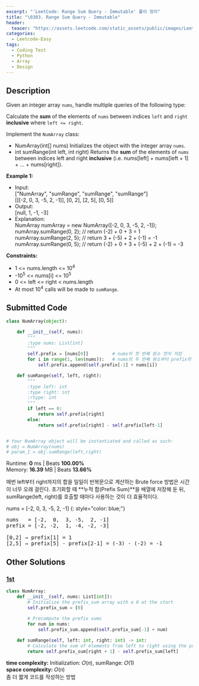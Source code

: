```yaml
---
excerpt: "'LeetCode: Range Sum Query - Immutable' 풀이 정리"
title: "\0303. Range Sum Query - Immutable"
header:
  teaser: "https://assets.leetcode.com/static_assets/public/images/LeetCode_Sharing.png"
categories:
  - Leetcode-Easy
tags:
  - Coding Test
  - Python
  - Array
  - Design
---
```


## <i class="fa-solid fa-file-lines"></i> Description

Given an integer array `nums`, handle multiple queries of the following type:

Calculate the **sum** of the elements of `nums` between indices `left` and `right` **inclusive** where `left <= right`.

Implement the `NumArray` class:

- NumArray(int[] nums) Initializes the object with the integer array `nums`.
- int sumRange(int left, int right) Returns the **sum** of the elements of `nums` between indices left and right **inclusive** (i.e. nums[left] + nums[left + 1] + ... + nums[right]).

**Example 1:**

- Input:     
["NumArray", "sumRange", "sumRange", "sumRange"]    
[[[-2, 0, 3, -5, 2, -1]], [0, 2], [2, 5], [0, 5]]
- Output:   
[null, 1, -1, -3]   
- Explanation:   
NumArray numArray = new NumArray([-2, 0, 3, -5, 2, -1]);   
numArray.sumRange(0, 2); // return (-2) + 0 + 3 = 1   
numArray.sumRange(2, 5); // return 3 + (-5) + 2 + (-1) = -1   
numArray.sumRange(0, 5); // return (-2) + 0 + 3 + (-5) + 2 + (-1) = -3   

**Constraints:**

- 1 <= nums.length <= 10<sup>4</sup>
- -10<sup>5</sup> <= nums[i] <= 10<sup>5</sup>
- 0 <= left <= right < nums.length
- At most 10<sup>4</sup> calls will be made to `sumRange`.

## <i class="fa-solid fa-cloud-arrow-up"></i> Submitted Code

```python
class NumArray(object):

    def __init__(self, nums):
        """
        :type nums: List[int]
        """
        self.prefix = [nums[0]]         # nums의 첫 번째 원소 먼저 저장
        for i in range(1, len(nums)):   # nums의 두 번째 원소부터 prefix의 마지막 값과 더해서 새로 저장
            self.prefix.append(self.prefix[-1] + nums[i])

    def sumRange(self, left, right):
        """
        :type left: int
        :type right: int
        :rtype: int
        """
        if left == 0:
            return self.prefix[right]
        else:
            return self.prefix[right] - self.prefix[left-1]


# Your NumArray object will be instantiated and called as such:
# obj = NumArray(nums)
# param_1 = obj.sumRange(left,right)
```
<i class="fa-solid fa-clock"></i> Runtime: **0** ms \| Beats **100.00%**    
<i class="fa-solid fa-memory"></i> Memory: **16.39** MB \| Beats **13.66%**

매번 left부터 right까지의 합을 일일이 반복문으로 계산하는 Brute force 방법은 시간이 너무 오래 걸린다. 초기화할 때 **누적 합(Prefix Sum)**을 배열에 저장해 둔 뒤, sumRange(left, right)를 호출할 때마다 사용하는 것이 더 효율적이다.

nums = [-2, 0, 3, -5, 2, -1]
{: style="color: blue;"}
<pre>
nums   = [-2,  0,  3, -5,  2, -1]
prefix = [-2, -2,  1, -4, -2, -3]

[0,2] → prefix[1] = 1
[2,5] → prefix[5] - prefix[2-1] = (-3) - (-2) = -1
</pre>

## <i class="fa-solid fa-flask"></i> Other Solutions

### <a href="https://leetcode.com/problems/range-sum-query-immutable/solutions/6175062/elegant-python3-solution-with-explanatio-k7p1/" target="_blank">1st</a>

```python
class NumArray:
    def __init__(self, nums: List[int]):
        # Initialize the prefix_sum array with a 0 at the start
        self.prefix_sum = [0]
        
        # Precompute the prefix sums
        for num in nums:
            self.prefix_sum.append(self.prefix_sum[-1] + num)

    def sumRange(self, left: int, right: int) -> int:
        # Calculate the sum of elements from left to right using the prefix_sum array
        return self.prefix_sum[right + 1] - self.prefix_sum[left]
```
<i class="fa-solid fa-clock"></i> **time complexity:** Initialization: 𝑂(𝑛), sumRange: 𝑂(1)  
<i class="fa-solid fa-memory"></i> **space complexity:** 𝑂(𝑛)         
좀 더 짧게 코드를 작성하는 방법